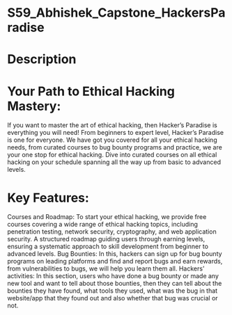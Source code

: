 # S59_Abhishek_Capstone_HackersParadise
# Description
# Your Path to Ethical Hacking Mastery: 
If you want to master the art of ethical hacking, then Hacker’s Paradise is everything you will need! From beginners to expert level, Hacker’s Paradise is one for everyone. We have got you covered for all your ethical hacking needs, from curated courses to bug bounty programs and practice, we are your one stop for ethical hacking.
Dive into curated courses on all ethical hacking on your schedule spanning all the way up from basic to advanced levels.
# Key Features:
Courses and Roadmap: To start your ethical hacking, we provide free courses covering a wide range of ethical hacking topics, including penetration testing, network security, cryptography, and web application security. A structured roadmap guiding users through earning levels, ensuring a systematic approach to skill development from beginner to advanced levels.
Bug Bounties: In this, hackers can sign up for bug bounty programs on leading platforms and find and report bugs and earn rewards, from vulnerabilities to bugs, we will help you learn them all.
Hackers’ activities: In this section, users who have done a bug bounty or made any new tool and want to tell about those bounties, then they can tell about the bounties they have found, what tools they used, what was the bug in that website/app that they found out and also whether that bug was crucial or not.
